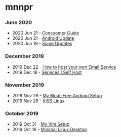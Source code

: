 # mnnpr

### June 2020
- 2020 Jun 21 - [Consoomer Guide](/consoom.html)
- 2020 Jun 21 - [Android Update](/android_update.html)
- 2020 Jun 19 - [Some Updates](/updates.html)

### December 2019
- 2019 Dec 22 - [How to host your own Email Service](/email.html)
- 2019 Dec 18 - [Services I Self Host](/selfhosting.html)

### November 2019
- 2019 Nov 28 - [My Bloat-Free Android Setup](/android.html)
- 2019 Nov 28 - [KISS Linux](/kiss.html)

### October 2019
- 2019 Oct 31 - [My Vim Setup](/vim.html)
- 2019 Oct 18 - [Minimal Linux Desktop](/rice.html)
